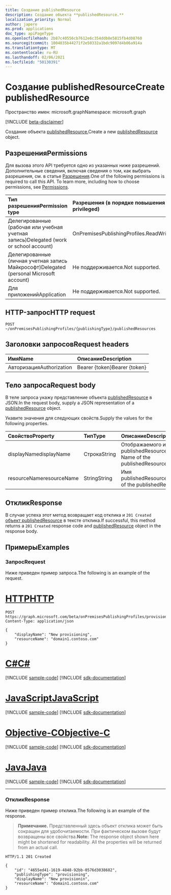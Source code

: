 ```yaml
---
title: Создание publishedResource
description: Создание объекта **publishedResource.**
localization_priority: Normal
author: japere
ms.prod: applications
doc_type: apiPageType
ms.openlocfilehash: 2b87c40556cb7612e6c354ddb8e5815fb4d08760
ms.sourcegitcommit: 1004835b44271f2e50332a1bdc9097d4b06a914a
ms.translationtype: MT
ms.contentlocale: ru-RU
ms.lasthandoff: 02/06/2021
ms.locfileid: "50130391"
---
```

# <a name="create-publishedresource"></a><span data-ttu-id="40a8b-103">Создание publishedResource</span><span class="sxs-lookup"><span data-stu-id="40a8b-103">Create publishedResource</span></span>

<span data-ttu-id="40a8b-104">Пространство имен: microsoft.graph</span><span class="sxs-lookup"><span data-stu-id="40a8b-104">Namespace: microsoft.graph</span></span>

[!INCLUDE [beta-disclaimer](../../includes/beta-disclaimer.md)]

<span data-ttu-id="40a8b-105">Создание объекта [publishedResource.](../resources/publishedresource.md)</span><span class="sxs-lookup"><span data-stu-id="40a8b-105">Create a new [publishedResource](../resources/publishedresource.md) object.</span></span>

## <a name="permissions"></a><span data-ttu-id="40a8b-106">Разрешения</span><span class="sxs-lookup"><span data-stu-id="40a8b-106">Permissions</span></span>

<span data-ttu-id="40a8b-p101">Для вызова этого API требуется одно из указанных ниже разрешений. Дополнительные сведения, включая сведения о том, как выбрать разрешения, см. в статье [Разрешения](/graph/permissions-reference).</span><span class="sxs-lookup"><span data-stu-id="40a8b-p101">One of the following permissions is required to call this API. To learn more, including how to choose permissions, see [Permissions](/graph/permissions-reference).</span></span>

| <span data-ttu-id="40a8b-109">Тип разрешения</span><span class="sxs-lookup"><span data-stu-id="40a8b-109">Permission type</span></span>                        | <span data-ttu-id="40a8b-110">Разрешения (в порядке повышения привилегий)</span><span class="sxs-lookup"><span data-stu-id="40a8b-110">Permissions (from least to most privileged)</span></span> |
|:--------------------------------------|:---------------------------------------------------------|
|<span data-ttu-id="40a8b-111">Делегированные (рабочая или учебная учетная запись)</span><span class="sxs-lookup"><span data-stu-id="40a8b-111">Delegated (work or school account)</span></span>     | <span data-ttu-id="40a8b-112">OnPremisesPublishingProfiles.ReadWrite.All</span><span class="sxs-lookup"><span data-stu-id="40a8b-112">OnPremisesPublishingProfiles.ReadWrite.All</span></span> |
| <span data-ttu-id="40a8b-113">Делегированные (личная учетная запись Майкрософт)</span><span class="sxs-lookup"><span data-stu-id="40a8b-113">Delegated (personal Microsoft account)</span></span> | <span data-ttu-id="40a8b-114">Не поддерживается.</span><span class="sxs-lookup"><span data-stu-id="40a8b-114">Not supported.</span></span> |
| <span data-ttu-id="40a8b-115">Для приложений</span><span class="sxs-lookup"><span data-stu-id="40a8b-115">Application</span></span>                            | <span data-ttu-id="40a8b-116">Не поддерживается.</span><span class="sxs-lookup"><span data-stu-id="40a8b-116">Not supported.</span></span> |

## <a name="http-request"></a><span data-ttu-id="40a8b-117">HTTP-запрос</span><span class="sxs-lookup"><span data-stu-id="40a8b-117">HTTP request</span></span>

<!-- { "blockType": "ignored" } -->

```http
POST ~/onPremisesPublishingProfiles/{publishingType}/publishedResources
```

## <a name="request-headers"></a><span data-ttu-id="40a8b-118">Заголовки запросов</span><span class="sxs-lookup"><span data-stu-id="40a8b-118">Request headers</span></span>

| <span data-ttu-id="40a8b-119">Имя</span><span class="sxs-lookup"><span data-stu-id="40a8b-119">Name</span></span>      |<span data-ttu-id="40a8b-120">Описание</span><span class="sxs-lookup"><span data-stu-id="40a8b-120">Description</span></span>|
|:----------|:----------|
| <span data-ttu-id="40a8b-121">Авторизация</span><span class="sxs-lookup"><span data-stu-id="40a8b-121">Authorization</span></span> | <span data-ttu-id="40a8b-122">Bearer {token}</span><span class="sxs-lookup"><span data-stu-id="40a8b-122">Bearer {token}</span></span> |

## <a name="request-body"></a><span data-ttu-id="40a8b-123">Тело запроса</span><span class="sxs-lookup"><span data-stu-id="40a8b-123">Request body</span></span>

<span data-ttu-id="40a8b-124">В теле запроса укажу представление объекта [publishedResource](../resources/publishedresource.md) в JSON.</span><span class="sxs-lookup"><span data-stu-id="40a8b-124">In the request body, supply a JSON representation of a [publishedResource](../resources/publishedresource.md) object.</span></span>

<span data-ttu-id="40a8b-125">Укавите значения для следующих свойств.</span><span class="sxs-lookup"><span data-stu-id="40a8b-125">Supply the values for the following properties.</span></span>

| <span data-ttu-id="40a8b-126">Свойство</span><span class="sxs-lookup"><span data-stu-id="40a8b-126">Property</span></span>     | <span data-ttu-id="40a8b-127">Тип</span><span class="sxs-lookup"><span data-stu-id="40a8b-127">Type</span></span>        | <span data-ttu-id="40a8b-128">Описание</span><span class="sxs-lookup"><span data-stu-id="40a8b-128">Description</span></span> |
|:-------------|:------------|:------------|
|<span data-ttu-id="40a8b-129">displayName</span><span class="sxs-lookup"><span data-stu-id="40a8b-129">displayName</span></span>|<span data-ttu-id="40a8b-130">Строка</span><span class="sxs-lookup"><span data-stu-id="40a8b-130">String</span></span>|<span data-ttu-id="40a8b-131">Отображаемого имени publishedResource.</span><span class="sxs-lookup"><span data-stu-id="40a8b-131">Display Name of the publishedResource.</span></span>|
|<span data-ttu-id="40a8b-132">resourceName</span><span class="sxs-lookup"><span data-stu-id="40a8b-132">resourceName</span></span>|<span data-ttu-id="40a8b-133">String</span><span class="sxs-lookup"><span data-stu-id="40a8b-133">String</span></span>|<span data-ttu-id="40a8b-134">Имя publishedResource.</span><span class="sxs-lookup"><span data-stu-id="40a8b-134">Name of the publishedResource.</span></span>|

## <a name="response"></a><span data-ttu-id="40a8b-135">Отклик</span><span class="sxs-lookup"><span data-stu-id="40a8b-135">Response</span></span>

<span data-ttu-id="40a8b-136">В случае успеха этот метод возвращает код отклика и `201 Created` [объект publishedResource](../resources/publishedresource.md) в тексте отклика.</span><span class="sxs-lookup"><span data-stu-id="40a8b-136">If successful, this method returns a `201 Created` response code and [publishedResource](../resources/publishedresource.md) object in the response body.</span></span>

## <a name="examples"></a><span data-ttu-id="40a8b-137">Примеры</span><span class="sxs-lookup"><span data-stu-id="40a8b-137">Examples</span></span>

### <a name="request"></a><span data-ttu-id="40a8b-138">Запрос</span><span class="sxs-lookup"><span data-stu-id="40a8b-138">Request</span></span>

<span data-ttu-id="40a8b-139">Ниже приведен пример запроса.</span><span class="sxs-lookup"><span data-stu-id="40a8b-139">The following is an example of the request.</span></span>

# <a name="http"></a>[<span data-ttu-id="40a8b-140">HTTP</span><span class="sxs-lookup"><span data-stu-id="40a8b-140">HTTP</span></span>](#tab/http)
<!-- {
  "blockType": "request",
  "name": "create_publishedresource_from_onpremisespublishingprofile"
}-->

```http
POST https://graph.microsoft.com/beta/onPremisesPublishingProfiles/provisioning/publishedResources
Content-Type: application/json

{
    "displayName": "New provisioning",
    "resourceName": "domain1.contoso.com"
}
```
# <a name="c"></a>[<span data-ttu-id="40a8b-141">C#</span><span class="sxs-lookup"><span data-stu-id="40a8b-141">C#</span></span>](#tab/csharp)
[!INCLUDE [sample-code](../includes/snippets/csharp/create-publishedresource-from-onpremisespublishingprofile-csharp-snippets.md)]
[!INCLUDE [sdk-documentation](../includes/snippets/snippets-sdk-documentation-link.md)]

# <a name="javascript"></a>[<span data-ttu-id="40a8b-142">JavaScript</span><span class="sxs-lookup"><span data-stu-id="40a8b-142">JavaScript</span></span>](#tab/javascript)
[!INCLUDE [sample-code](../includes/snippets/javascript/create-publishedresource-from-onpremisespublishingprofile-javascript-snippets.md)]
[!INCLUDE [sdk-documentation](../includes/snippets/snippets-sdk-documentation-link.md)]

# <a name="objective-c"></a>[<span data-ttu-id="40a8b-143">Objective-C</span><span class="sxs-lookup"><span data-stu-id="40a8b-143">Objective-C</span></span>](#tab/objc)
[!INCLUDE [sample-code](../includes/snippets/objc/create-publishedresource-from-onpremisespublishingprofile-objc-snippets.md)]
[!INCLUDE [sdk-documentation](../includes/snippets/snippets-sdk-documentation-link.md)]

# <a name="java"></a>[<span data-ttu-id="40a8b-144">Java</span><span class="sxs-lookup"><span data-stu-id="40a8b-144">Java</span></span>](#tab/java)
[!INCLUDE [sample-code](../includes/snippets/java/create-publishedresource-from-onpremisespublishingprofile-java-snippets.md)]
[!INCLUDE [sdk-documentation](../includes/snippets/snippets-sdk-documentation-link.md)]

---


### <a name="response"></a><span data-ttu-id="40a8b-145">Отклик</span><span class="sxs-lookup"><span data-stu-id="40a8b-145">Response</span></span>

<span data-ttu-id="40a8b-146">Ниже приведен пример отклика.</span><span class="sxs-lookup"><span data-stu-id="40a8b-146">The following is an example of the response.</span></span>

> <span data-ttu-id="40a8b-p102">**Примечание.** Представленный здесь объект отклика может быть сокращен для удобочитаемости. При фактическом вызове будут возвращены все свойства.</span><span class="sxs-lookup"><span data-stu-id="40a8b-p102">**Note:** The response object shown here might be shortened for readability. All the properties will be returned from an actual call.</span></span>

<!-- {
  "blockType": "response",
  "truncated": true,
  "@odata.type": "microsoft.graph.publishedResource"
} -->

```http
HTTP/1.1 201 Created

{
    "id": "4655ed41-1619-4848-92bb-0576d3038682",
    "publishingType": "provisioning",
    "displayName": "New provisionin",
    "resourceName": "domain1.contoso.com"
}
```

<!-- uuid: 16cd6b66-4b1a-43a1-adaf-3a886856ed98
2019-02-04 14:57:30 UTC -->
<!-- {
  "type": "#page.annotation",
  "description": "Get publishedResource",
  "keywords": "",
  "section": "documentation",
  "tocPath": ""
}-->



